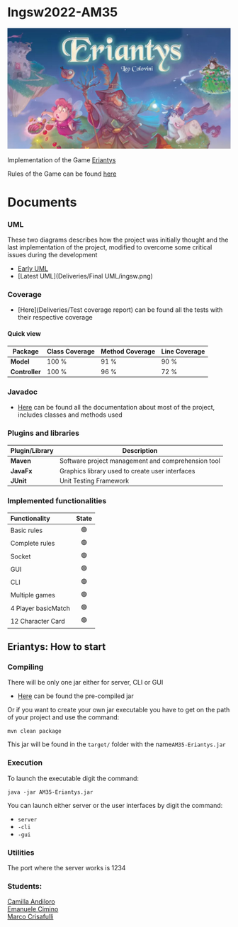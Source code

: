 # Ingsw2022-AM35
![alt text](src/main/resource/Graphics/Background/EriantysMenu.jpeg)

Implementation of the Game [Eriantys](https://www.craniocreations.it/prodotto/eriantys/)

Rules of the Game can be found [here](https://www.craniocreations.it/wp-content/uploads/2021/11/Eriantys_ITA_bassa.pdf)

# Documents

### UML
These two diagrams describes how the project was initially thought
and the last implementation of the project, modified to overcome some critical issues
during the development

- [Early UML](Deliveries/Final%20UML/Model_Uml.png)
- [Latest UML](Deliveries/Final UML/ingsw.png)

### Coverage 

- [Here](Deliveries/Test coverage report) can be found all the tests with their respective coverage

#### Quick view
| Package        | Class Coverage | Method Coverage | Line Coverage |
|----------------|----------------|-----------------|---------------|
| __Model__      | 100 %          | 91 %            | 90 %          |
| __Controller__ | 100 %          | 96 %            | 72 %          |



### Javadoc

- [Here](Deliveries/Javadoc) can be found all the documentation about most of the project,
includes classes and methods used

### Plugins and libraries
| Plugin/Library| Description                                        |
|----------------|----------------------------------------------------|
| __Maven__      | Software project management and comprehension tool |
| __JavaFx__     | Graphics library used to create user interfaces    |
| __JUnit__      | Unit Testing Framework                             |


### Implemented functionalities

| Functionality     | State  |
|:------------------|:------:|
| Basic rules       |   🟢   |
| Complete rules    |   🟢   |
| Socket            |   🟢   |
| GUI               |   🟢   |
| CLI               |   🟢   |
| Multiple games    |   🟢   |
| 4 Player basicMatch    |   🟢   |
| 12 Character Card            |   🟢   |

## Eriantys: How to start

### Compiling

There will be only one jar either for server, CLI or GUI

- [Here](Deliveries/Jar) can be found the pre-compiled jar

Or if you want to create your own jar executable you have to get on 
the path of your project and use the command:
```
mvn clean package
```
This jar will be found in the ```target/``` folder with the name```AM35-Eriantys.jar``` 

### Execution 

To launch the executable digit the command:
```
java -jar AM35-Eriantys.jar
```
You can launch either server or the user interfaces by digit the command:
- ```server```
- ```-cli```
- ```-gui```

### Utilities
The port where the server works is 1234

### Students:

[Camilla Andiloro](https://github.com/camillaandiloro)   
[Emanuele Cimino](https://github.com/emacimino)   
[Marco Crisafulli](https://github.com/MarcoCrisafulli)  
